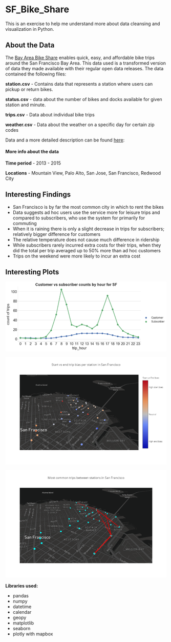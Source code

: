 # SF_Bike_Share

This is an exercise to help me understand more about data cleansing and visualization in Python.

## About the Data

The [Bay Area Bike Share](http://www.bayareabikeshare.com/) enables quick, easy, and affordable bike trips around the San Francisco Bay Area. This data used is a transformed version of data they made available with their regular open data releases. The data contained the following files:

**station.csv** - Contains data that represents a station where users can pickup or return bikes.

**status.csv** - data about the number of bikes and docks available for given station and minute.

**trips.csv** - Data about individual bike trips

**weather.csv** - Data about the weather on a specific day for certain zip codes

Data and a more detailed description can be found [here](https://www.kaggle.com/benhamner/sf-bay-area-bike-share/data):

#### More info about the data

**Time period** - 2013 - 2015

**Locations** - Mountain View, Palo Alto, San Jose, San Francisco, Redwood City

## Interesting Findings

- San Francisco is by far the most common city in which to rent the bikes
- Data suggests ad hoc users use the service more for leisure trips and compared to subscribers, who use the system for primarily for commuting
- When it is raining there is only a slight decrease in trips for subscribers; relatively bigger difference for customers
- The relative temperature does not cause much difference in ridership
- While subscribers rarely incurred extra costs for their trips, when they did the total per trip averaged up to 50% more than ad hoc customers
- Trips on the weekend were more likely to incur an extra cost

## Interesting Plots
![Trips by hour](images\trips_by_hour.png)

![Station bias](images\station_bias.png)

![Most common routes](images\most_common_routes.png)






**Libraries used:**

- pandas
- numpy
- datetime
- calendar
- geopy
- matplotlib
- seaborn
- plotly with mapbox
